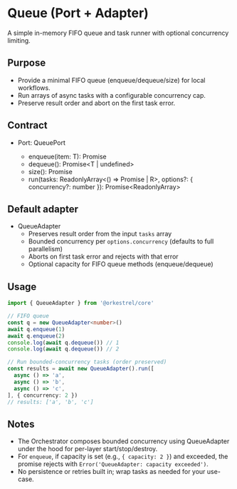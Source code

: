 # Queue (Port + Adapter)

A simple in-memory FIFO queue and task runner with optional concurrency limiting.

## Purpose
- Provide a minimal FIFO queue (enqueue/dequeue/size) for local workflows.
- Run arrays of async tasks with a configurable concurrency cap.
- Preserve result order and abort on the first task error.

## Contract
- Port: QueuePort<T>
  - enqueue(item: T): Promise<void>
  - dequeue(): Promise<T | undefined>
  - size(): Promise<number>
  - run<R>(tasks: ReadonlyArray<() => Promise<R> | R>, options?: { concurrency?: number }): Promise<ReadonlyArray<R>>

## Default adapter
- QueueAdapter
  - Preserves result order from the input `tasks` array
  - Bounded concurrency per `options.concurrency` (defaults to full parallelism)
  - Aborts on first task error and rejects with that error
  - Optional capacity for FIFO queue methods (enqueue/dequeue)

## Usage
```ts
import { QueueAdapter } from '@orkestrel/core'

// FIFO queue
const q = new QueueAdapter<number>()
await q.enqueue(1)
await q.enqueue(2)
console.log(await q.dequeue()) // 1
console.log(await q.dequeue()) // 2

// Run bounded-concurrency tasks (order preserved)
const results = await new QueueAdapter().run([
  async () => 'a',
  async () => 'b',
  async () => 'c',
], { concurrency: 2 })
// results: ['a', 'b', 'c']
```

## Notes
- The Orchestrator composes bounded concurrency using QueueAdapter under the hood for per-layer start/stop/destroy.
- For `enqueue`, if capacity is set (e.g., `{ capacity: 2 }`) and exceeded, the promise rejects with `Error('QueueAdapter: capacity exceeded')`.
- No persistence or retries built in; wrap tasks as needed for your use-case.
